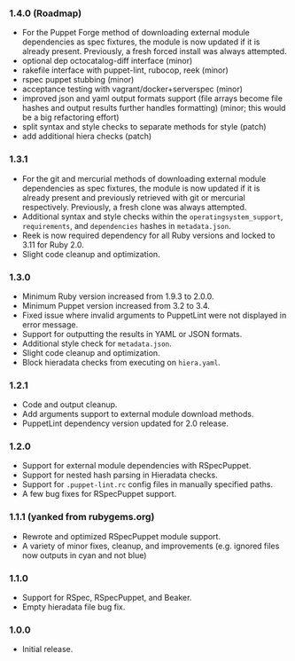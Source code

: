 ### 1.4.0 (Roadmap)
- For the Puppet Forge method of downloading external module dependencies as spec fixtures, the module is now updated if it is already present. Previously, a fresh forced install was always attempted.
- optional dep octocatalog-diff interface (minor)
- rakefile interface with puppet-lint, rubocop, reek (minor)
- rspec puppet stubbing (minor)
- acceptance testing with vagrant/docker+serverspec (minor)
- improved json and yaml output formats support (file arrays become file hashes and output results further handles formatting) (minor; this would be a big refactoring effort)
- split syntax and style checks to separate methods for style (patch)
- add additional hiera checks (patch)

### 1.3.1
- For the git and mercurial methods of downloading external module dependencies as spec fixtures, the module is now updated if it is already present and previously retrieved with git or mercurial respectively. Previously, a fresh clone was always attempted.
- Additional syntax and style checks within the `operatingsystem_support`, `requirements`, and `dependencies` hashes in `metadata.json`.
- Reek is now required dependency for all Ruby versions and locked to 3.11 for Ruby 2.0.
- Slight code cleanup and optimization.

### 1.3.0
- Minimum Ruby version increased from 1.9.3 to 2.0.0.
- Minimum Puppet version increased from 3.2 to 3.4.
- Fixed issue where invalid arguments to PuppetLint were not displayed in error message.
- Support for outputting the results in YAML or JSON formats.
- Additional style check for `metadata.json`.
- Slight code cleanup and optimization.
- Block hieradata checks from executing on `hiera.yaml`.

### 1.2.1
- Code and output cleanup.
- Add arguments support to external module download methods.
- PuppetLint dependency version updated for 2.0 release.

### 1.2.0
- Support for external module dependencies with RSpecPuppet.
- Support for nested hash parsing in Hieradata checks.
- Support for `.puppet-lint.rc` config files in manually specified paths.
- A few bug fixes for RSpecPuppet support.

### 1.1.1 (yanked from rubygems.org)
- Rewrote and optimized RSpecPuppet module support.
- A variety of minor fixes, cleanup, and improvements (e.g. ignored files now outputs in cyan and not blue)

### 1.1.0
- Support for RSpec, RSpecPuppet, and Beaker.
- Empty hieradata file bug fix.

### 1.0.0
- Initial release.
